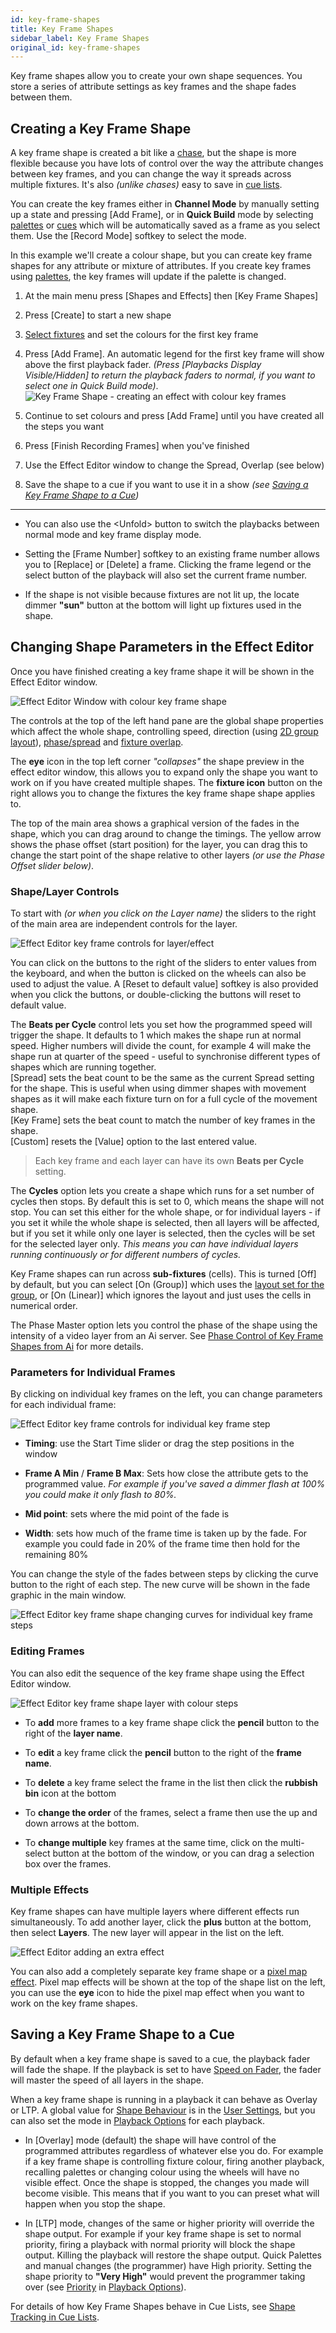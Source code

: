 ```yaml
---
id: key-frame-shapes
title: Key Frame Shapes
sidebar_label: Key Frame Shapes
original_id: key-frame-shapes
---
```


Key frame shapes allow you to create your own shape sequences. You store
a series of attribute settings as key frames and the shape fades between
them.

Creating a Key Frame Shape
--------------------------

[](https://youtu.be/1nvLaipivhM?t=20 "Key Frame Shapes")

A key frame shape is created a bit like a [chase](../chases.md), but the shape is more
flexible because you have lots of control over the way the attribute
changes between key frames, and you can change the way it spreads across
multiple fixtures. It's also *(unlike chases)* easy to save in
[cue lists](../cue-lists/creating-a-cue-list.md#shape-tracking-in-cue-lists).

You can create the key frames either in **Channel Mode** by manually setting
up a state and pressing \[Add Frame\], or in **Quick Build** mode by
selecting [palettes](../palettes.md) or
[cues](../cues.md) which will be automatically saved as a frame
as you select them. Use the \[Record Mode\] softkey to select the mode.

In this example we'll create a colour shape, but you can create key
frame shapes for any attribute or mixture of attributes. If you create
key frames using [palettes](../palettes.md), the key frames will update if the palette is
changed.

1. At the main menu press \[Shapes and Effects\] then \[Key Frame
Shapes\]

2. Press \[Create\] to start a new shape

3. [Select fixtures](../controlling-fixtures/using-the-select-buttons-and-wheels.md#selecting-fixtures-and-dimmers-for-control) and set the colours for the first key frame

4. Press \[Add Frame\]. An automatic legend for the first key frame
will show above the first playback fader. *(Press \[Playbacks Display
Visible/Hidden\] to return the playback faders to normal, if you want to
select one in Quick Build mode)*.\
![Key Frame Shape - creating an effect with colour key frames](/docs/images/Key-Frame-Shape-creating-an-effect-with-colour-key-frames.png)

5. Continue to set colours and press \[Add Frame\] until you have
created all the steps you want

6. Press \[Finish Recording Frames\] when you've finished

7. Use the Effect Editor window to change the Spread, Overlap (see
below)

8. Save the shape to a cue if you want to use it in a show *(see
[Saving a Key Frame Shape to a Cue](#saving-a-key-frame-shape-to-a-cue))*

---

-   You can also use the \<Unfold\> button to switch the playbacks
    between normal mode and key frame display mode.

-   Setting the \[Frame Number\] softkey to an existing frame number
    allows you to \[Replace\] or \[Delete\] a frame. Clicking the frame
    legend or the select button of the playback will also set the
    current frame number.

-   If the shape is not visible because fixtures are not lit up, the
    locate dimmer **"sun"** button at the bottom will light up fixtures used
    in the shape.

Changing Shape Parameters in the Effect Editor
----------------------------------------------

Once you have finished creating a key frame shape it will be shown in
the Effect Editor window.

![Effect Editor Window with colour key frame shape](/docs/images/Effect-Editor-Window-with-colour-key-frame-shape.png)

The controls at the top of the left hand pane are the global shape
properties which affect the whole shape, controlling speed, direction
(using [2D group layout](../controlling-fixtures/fixture-groups.md#fixture-order-and-fixture-layout-in-groups)),
[phase/spread](shape-generator.md#changing-the-spread-of-a-shape-across-multiple-fixtures) and
[fixture overlap](../cues/cue-timing.md#setting-fade-times-and-overlap-for-a-cue).

The **eye** icon in the top left corner *"collapses"* the shape preview in the
effect editor window, this allows you to expand only the shape you want
to work on if you have created multiple shapes. The **fixture icon** button
on the right allows you to change the fixtures the key frame shape shape
applies to.

The top of the main area shows a graphical version of the fades in the
shape, which you can drag around to change the timings. The yellow arrow
shows the phase offset (start position) for the layer, you can drag this
to change the start point of the shape relative to other layers *(or use
the Phase Offset slider below)*.

### Shape/Layer Controls

To start with *(or when you click on the Layer name)* the sliders to the
right of the main area are independent controls for the layer.

![Effect Editor key frame controls for layer/effect](/docs/images/Effect-Editor-key-frame-controls-for-layer-effect.png)

You can click on the buttons to the right of the sliders
to enter values from the keyboard, and when the button is clicked on the
wheels can also be used to adjust the value. A \[Reset to default
value\] softkey is also provided when you click the buttons, or
double-clicking the buttons will reset to default value.

The **Beats per Cycle** control lets you set how the programmed speed will
trigger the shape. It defaults to 1 which makes the shape run at normal
speed. Higher numbers will divide the count, for example 4 will make the
shape run at quarter of the speed - useful to synchronise different
types of shapes which are running together.\
\[Spread\] sets the beat
count to be the same as the current Spread setting for the shape. This
is useful when using dimmer shapes with movement shapes as it will make
each fixture turn on for a full cycle of the movement shape.\
\[Key Frame\] sets the beat count to match the number of key frames in the
shape.\
\[Custom\] resets the \[Value\] option to the last
entered value.
> Each key frame and each layer can have its own **Beats per
Cycle** setting.

The **Cycles** option lets you create a shape which runs for a set number of
cycles then stops. By default this is set to 0, which means the shape
will not stop. You can set this either for the whole shape, or for
individual layers - if you set it while the whole shape is selected,
then all layers will be affected, but if you set it while only one layer
is selected, then the cycles will be set for the selected layer only.
*This means you can have individual layers running continuously or for
different numbers of cycles.*

Key Frame shapes can run across **sub-fixtures** (cells). This is turned \[Off\]
by default, but you can select \[On (Group)\] which uses
the [layout set for the group](../controlling-fixtures/fixture-groups.md#fixture-order-and-fixture-layout-in-groups),
or \[On (Linear)\] which ignores the layout and just uses the cells in numerical order.

The Phase Master option lets you control the phase of the shape using
the intensity of a video layer from an Ai server. See
[Phase Control of Key Frame Shapes from Ai](../synergy/operating-synergy.md#phase-control-of-keyframe-shapes-from-ai)
for more details.

### Parameters for Individual Frames

By clicking on individual key frames on the left, you can change
parameters for each individual frame:

![Effect Editor key frame controls for individual key frame step](/docs/images/Effect-Editor-key-frame-controls-for-individual-key-frame-step.png)

-   **Timing**: use the Start Time slider or drag the step positions in the
    window

-   **Frame A Min** / **Frame B Max**: Sets how close the attribute gets to the
    programmed value. *For example if you've saved a dimmer flash at 100%
    you could make it only flash to 80%.*

-   **Mid point**: sets where the mid point of the fade is

-   **Width**: sets how much of the frame time is taken up by the fade. For
    example you could fade in 20% of the frame time then hold for the
    remaining 80%

You can change the style of the fades between steps by clicking the
curve button to the right of each step. The new curve will be shown in
the fade graphic in the main window.

![Effect Editor key frame shape changing curves for individual key frame steps](/docs/images/Effect-Editor-key-frame-shape-changing-curves-for-individual-key-frame-steps.png)

### Editing Frames

You can also edit the sequence of the key frame shape using the Effect
Editor window.

![Effect Editor key frame shape layer with colour steps](/docs/images/Effect-Editor-key-frame-shape-layer-with-colour-steps.png)

-   To **add** more frames to a key frame shape click the **pencil** button to
    the right of the **layer name**.

-   To **edit** a key frame click the **pencil** button to the right of the
    **frame name**.

-   To **delete** a key frame select the frame in the list then click the
    **rubbish bin** icon at the bottom

-   To **change the order** of the frames, select a frame then use the up
    and down arrows at the bottom.

-   To **change multiple** key frames at the same time, click on the
    multi-select button at the bottom of the window, or you can drag a
    selection box over the frames.

### Multiple Effects

Key frame shapes can have multiple layers where different effects run
simultaneously. To add another layer, click the **plus** button at the
bottom, then select **Layers**. The new layer will appear in the list on the
left.

![Effect Editor adding an extra effect](/docs/images/Effect-Editor-adding-an-extra-effect.png)

You can also add a completely separate key frame shape or a
[pixel map effect](pixel-mapper.md).
Pixel map effects will be shown at the top of the shape list on
the left, you can use the **eye** icon to hide the pixel map effect when you
want to work on the key frame shapes.

Saving a Key Frame Shape to a Cue
---------------------------------

By default when a key frame shape is saved to a cue, the playback fader
will fade the shape. If the playback is set to have
[Speed on Fader](../cues/playback-options.md#shape-effect-speed), the
fader will master the speed of all layers in the shape.

When a key frame shape is running in a playback it can behave as Overlay
or LTP. A global value for
[Shape Behaviour](../system-settings/user-settings.md#shape-behaviour) is in the
[User Settings](../system-settings/user-settings.md), but
you can also set the mode in
[Playback Options](../cues/playback-options.md#shape-behaviour) for each playback.

-   In \[Overlay\] mode (default) the shape will have control of the
    programmed attributes regardless of whatever else you do. For
    example if a key frame shape is controlling fixture colour, firing
    another playback, recalling palettes or changing colour using the
    wheels will have no visible effect. Once the shape is stopped, the
    changes you made will become visible. This means that if you want to
    you can preset what will happen when you stop the shape.

-   In \[LTP\] mode, changes of the same or higher priority will override
    the shape output. For example if your key frame shape is set to
    normal priority, firing a playback with normal priority will block
    the shape output. Killing the playback will restore the shape
    output. Quick Palettes and manual changes (the programmer) have High
    priority. Setting the shape priority to **"Very High"** would prevent
    the programmer taking over (see
    [Priority](../cues/playback-options.md#priority) in
    [Playback Options](../cues/playback-options.md)).

For details of how Key Frame Shapes behave in Cue Lists, see
[Shape Tracking in Cue Lists](../cue-lists/creating-a-cue-list.md#shape-tracking-in-cue-lists).
